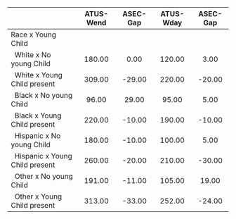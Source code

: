 
|                      |    ATUS-Wend |     ASEC-Gap |    ATUS-Wday |     ASEC-Gap |
| -------------------- | :----------: | :----------: | :----------: | :----------: |
| Race x Young Child   |              |              |              |              |
| &nbsp;&nbsp;White x No young Child |       180.00 |         0.00 |       120.00 |         3.00 |
| &nbsp;&nbsp;White x Young Child present |       309.00 |       -29.00 |       220.00 |       -20.00 |
| &nbsp;&nbsp;Black x No young Child |        96.00 |        29.00 |        95.00 |         5.00 |
| &nbsp;&nbsp;Black x Young Child present |       220.00 |       -10.00 |       190.00 |       -10.00 |
| &nbsp;&nbsp;Hispanic x No young Child |       180.00 |       -10.00 |       100.00 |         5.00 |
| &nbsp;&nbsp;Hispanic x Young Child present |       260.00 |       -20.00 |       210.00 |       -30.00 |
| &nbsp;&nbsp;Other x No young Child |       191.00 |       -11.00 |       105.00 |        19.00 |
| &nbsp;&nbsp;Other x Young Child present |       313.00 |       -33.00 |       252.00 |       -24.00 |

